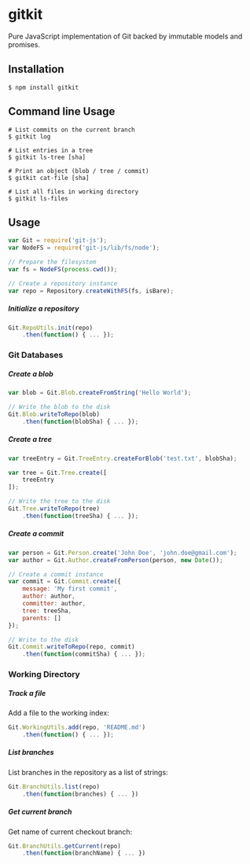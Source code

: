 # gitkit

Pure JavaScript implementation of Git backed by immutable models and promises.

## Installation

```
$ npm install gitkit
```

## Command line Usage

```
# List commits on the current branch
$ gitkit log

# List entries in a tree
$ gitkit ls-tree [sha]

# Print an object (blob / tree / commit)
$ gitkit cat-file [sha]

# List all files in working directory
$ gitkit ls-files
```

## Usage

```js
var Git = require('git-js');
var NodeFS = require('git-js/lib/fs/node');

// Prepare the filesystem
var fs = NodeFS(process.cwd());

// Create a repository instance
var repo = Repository.createWithFS(fs, isBare);
```

##### Initialize a repository

```js
Git.RepoUtils.init(repo)
    .then(function() { ... });
```

### Git Databases

##### Create a blob

```js
var blob = Git.Blob.createFromString('Hello World');

// Write the blob to the disk
Git.Blob.writeToRepo(blob)
    .then(function(blobSha) { ... });
```

##### Create a tree

```js
var treeEntry = Git.TreeEntry.createForBlob('test.txt', blobSha);

var tree = Git.Tree.create([
    treeEntry
]);

// Write the tree to the disk
Git.Tree.writeToRepo(tree)
    .then(function(treeSha) { ... });
```

##### Create a commit

```js
var person = Git.Person.create('John Doe', 'john.doe@gmail.com');
var author = Git.Author.createFromPerson(person, new Date());

// Create a commit instance
var commit = Git.Commit.create({
    message: 'My first commit',
    author: author,
    committer: author,
    tree: treeSha,
    parents: []
});

// Write to the disk
Git.Commit.writeToRepo(repo, commit)
    .then(function(commitSha) { ... });
```

### Working Directory



##### Track a file

Add a file to the working index:

```js
Git.WorkingUtils.add(repo, 'README.md')
    .then(function() { ... });
```

##### List branches

List branches in the repository as a list of strings:

```js
Git.BranchUtils.list(repo)
    .then(function(branches) { ... })
```

##### Get current branch

Get name of current checkout branch:

```js
Git.BranchUtils.getCurrent(repo)
    .then(function(branchName) { ... })
```

